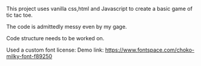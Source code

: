 This project uses vanilla css,html and Javascript to create a basic game of tic tac toe.

The code is admittedly messy even by my gage. 

Code structure needs to be worked on.

Used a custom font license: Demo
link: https://www.fontspace.com/choko-milky-font-f89250